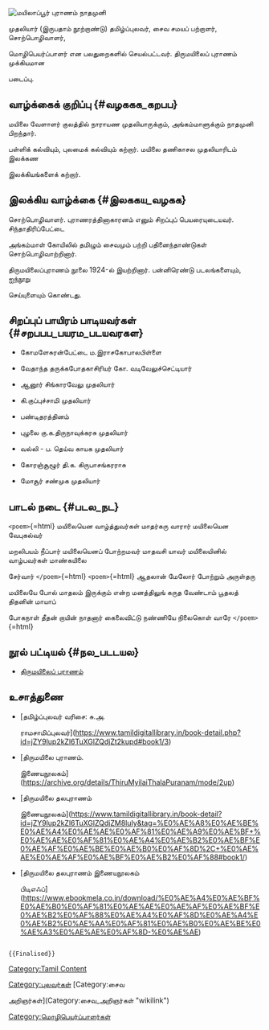 ![மயிலாப்பூர் புராணம்](மயிலை_நாதமுனி.jpg "மயிலாப்பூர் புராணம்") நாதமுனி
முதலியார் (இருபதாம் நூற்றாண்டு) தமிழ்ப்புலவர், சைவ சமயப் பற்றாளர், சொற்பொழிவாளர்,
மொழிபெயர்ப்பாளர் என பலதுறைகளில் செயல்பட்டவர். திருமயிலைப் புராணம் முக்கியமான
படைப்பு.

## வாழ்க்கைக் குறிப்பு {#வழககக_கறபப}

மயிலை வேளாளர் குலத்தில் நாராயண முதலியாருக்கும், அங்கம்மாளுக்கும் நாதமுனி பிறந்தார்.
பள்ளிக் கல்வியும், புலமைக் கல்வியும் கற்றார். மயிலை தணிகாசல முதலியாரிடம் இலக்கண
இலக்கியங்களைக் கற்றார்.

## இலக்கிய வாழ்க்கை {#இலககய_வழகக}

சொற்பொழிவாளர். புராணரத்தினாகாரனம் எனும் சிறப்புப் பெயரையுடையவர். சிந்தாதிரிப்பேட்டை
அங்கம்மாள் கோயிலில் தமிழும் சைவமும் பற்றி பதினைந்தாண்டுகள் சொற்பொழிவாற்றினார்.
திருமயிலைப்புராணம் நூலை 1924-ல் இயற்றினார். பன்னிரெண்டு படலங்களையும், ஐந்நூறு
செய்யுளையும் கொண்டது.

## சிறப்புப் பாயிரம் பாடியவர்கள் {#சறபபப_பயரம_படயவரகள}

-   கோமளேசுரன்பேட்டை ம.இராசகோபாலபிள்ளை
-   வேதாந்த தருக்கபோதகாசிரியர் கோ. வடிவேலுச்செட்டியார்
-   ஆனூர் சிங்காரவேலு முதலியார்
-   கி.குப்புச்சாமி முதலியார்
-   பண்டிதரத்தினம்
-   புழலை கு.க.திருநாவுக்கரசு முதலியார்
-   வல்லி - ப. தெய்வ காயக முதலியார்
-   கோரஞ்சூழூர் தி.க. கிருபாசங்கரராசு
-   மோசூர் சண்முக முதலியார்

## பாடல் நடை {#படல_நட}

`<poem>`{=html} மயிலையென வாழ்த்துவர்கள் மாதர்கரு வாரார் மயிலையென வேபுகல்வர்
மறலிபயம் நீப்பார் மயிலையெனப் போற்றமவர் மாதவசி யாவர் மயிலையினில் வாழ்பவர்கள் மாண்கயிலை
சேர்வார் `</poem>`{=html} `<poem>`{=html} ஆதலான் மேலோர் போற்றும் அருள்தரு
மயிலையே போல் மாதலம் இருக்கும் என்ற மனத்திலுங் கருத வேண்டாம் பூதலத் திதனின் மாயாப்
போகநாள் தீதன் றாயின் நாதனார் கைலைவிட்டு நண்ணியே நிலைகொள் வாரே `</poem>`{=html}

## நூல் பட்டியல் {#நல_படடயல}

-   [திருமயிலைப் புராணம்](திருமயிலைப்_புராணம் "wikilink")

## உசாத்துணை

-   [தமிழ்ப்புலவர் வரிசை: சு.அ.
    ராமசாமிப்புலவர்](https://www.tamildigitallibrary.in/book-detail.php?id=jZY9lup2kZl6TuXGlZQdjZt2kupd#book1/3)
-   [திருமயிலை புராணம்.
    இணையநூலகம்](https://archive.org/details/ThiruMyilaiThalaPuranam/mode/2up)
-   [திருமயிலை தலபுராணம்
    இணையநூலகம்](https://www.tamildigitallibrary.in/book-detail?id=jZY9lup2kZl6TuXGlZQdjZM8luIy&tag=%E0%AE%A8%E0%AE%BE%E0%AE%A4%E0%AE%AE%E0%AF%81%E0%AE%A9%E0%AE%BF+%E0%AE%AE%E0%AF%81%E0%AE%A4%E0%AE%B2%E0%AE%BF%E0%AE%AF%E0%AE%BE%E0%AE%B0%E0%AF%8D%2C+%E0%AE%AE%E0%AE%AF%E0%AE%BF%E0%AE%B2%E0%AF%88#book1/)
-   [திருமயிலை தலபுராணம் இணையநூலகம்
    பிடிஎஃப்](https://www.ebookmela.co.in/download/%E0%AE%A4%E0%AE%BF%E0%AE%B0%E0%AF%81%E0%AE%AE%E0%AE%AF%E0%AE%BF%E0%AE%B2%E0%AF%88%E0%AE%A4%E0%AF%8D%E0%AE%A4%E0%AE%B2%E0%AE%AA%E0%AF%81%E0%AE%B0%E0%AE%BE%E0%AE%A3%E0%AE%AE%E0%AF%8D-%E0%AE%AE)

```{=mediawiki}
{{Finalised}}
```
[Category:Tamil Content](Category:Tamil_Content "wikilink")
[Category:புலவர்கள்](Category:புலவர்கள் "wikilink") [Category:சைவ
அறிஞர்கள்](Category:சைவ_அறிஞர்கள் "wikilink")
[Category:மொழிபெயர்ப்பாளர்கள்](Category:மொழிபெயர்ப்பாளர்கள் "wikilink")
